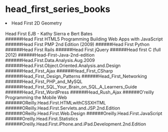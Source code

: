# head_first_series_books

<li>Head First 2D Geometry</li>
<br>Head First EJB - Kathy Sierra e Bert Bates</br>
######Head First HTML5 Programming Building Web Apps with JavaScript
######Head First PMP 2nd Edition (2009)
######Head First Python
######Head First Rails
######Head First jQuery
######Head first C (full 2012)
######Head-First-Java-2nd-edition
######Head.First.Data.Analysis.Aug.2009
######Head.First.Object.Oriented.Analysis.and.Design
######Head_First_Ajax
######Head_First_CSharp
######Head_First_Design_Patterns
######Head_First_Networking
######Head_First_PHP_and_MySQL
######Head_First_SQL_Your_Brain_on_SQL_A_Learners_Guide
######Head_First_WordPress
######Head_Rush_Ajax
######O'reilly Programming the Mobile Web
######OReilly.Head.First.HTMLwithCSSXHTML
######OReilly.Head.First.Servlets.and.JSP.2nd.Edition
######OReilly.Head.First.Web.Design
######Oreilly.Head.First.JavaScript
######Oreilly.Head.First.Statistics
######Oreilly.Head.First.iPhone.and.iPad.Development.2nd.Edition
